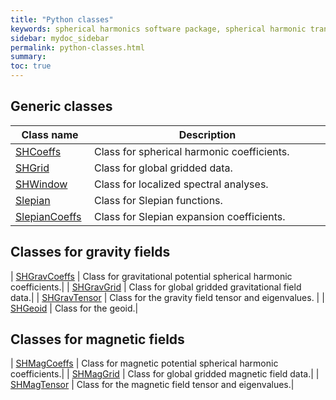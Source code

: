 ```yaml
---
title: "Python classes"
keywords: spherical harmonics software package, spherical harmonic transform, legendre functions, multitaper spectral analysis, fortran, Python, gravity, magnetic field
sidebar: mydoc_sidebar
permalink: python-classes.html
summary: 
toc: true
---
```


<style>
table:nth-of-type(n) {
    display:table;
    width:100%;
}
table:nth-of-type(n) th:nth-of-type(2) {
    width:75%;
}
</style>

## Generic classes

| Class name | Description |
| ---------- | ----------- |
| [SHCoeffs](python-shcoeffs.html) | Class for spherical harmonic coefficients.|
| [SHGrid](python-shgrid.html) | Class for global gridded data.|
| [SHWindow](python-shwindow.html) | Class for localized spectral analyses.|
| [Slepian](python-slepian.html) | Class for Slepian functions.|
| [SlepianCoeffs](python-slepiancoeffs.html) | Class for Slepian expansion coefficients.|

## Classes for gravity fields

| [SHGravCoeffs](python-shgravcoeffs.html) | Class for gravitational potential spherical harmonic coefficients.|
| [SHGravGrid](python-shgravgrid.html) | Class for global gridded gravitational field data.|
| [SHGravTensor](python-shtensor.html) | Class for the gravity field tensor and eigenvalues. |
| [SHGeoid](python-shgeoid.html) | Class for the geoid.|

## Classes for magnetic fields

| [SHMagCoeffs](python-shmagcoeffs.html) | Class for magnetic potential spherical harmonic coefficients.|
| [SHMagGrid](python-shmaggrid.html) | Class for global gridded magnetic field data.|
| [SHMagTensor](python-shtensor.html) | Class for the magnetic field tensor and eigenvalues.|
